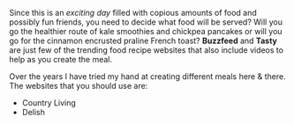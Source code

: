 <?xml version="1.0" encoding="utf-8"?><?workdir /Users/haleylucey/Desktop/lucey.dita.breakfast/temp/webhelp-responsive?><?workdir-uri file:/Users/haleylucey/Desktop/lucey.dita.breakfast/temp/webhelp-responsive/?><?path2project?><?path2project-uri ./?><topic xmlns:ditaarch="http://dita.oasis-open.org/architecture/2005/" xmlns:dita-ot="http://dita-ot.sourceforge.net/ns/201007/dita-ot" class="- topic/topic " ditaarch:DITAArchVersion="1.2" domains="(topic hi-d) (topic ut-d) (topic indexing-d) (topic hazard-d) (topic abbrev-d) (topic pr-d) (topic sw-d) (topic ui-d)" id="websites_for_recipes" xtrc="topic:1;125:-1" xtrf="file:/Users/haleylucey/Desktop/lucey.dita.breakfast/m-websites.md"><title class="- topic/title " xtrc="title:1;125:-1" xtrf="file:/Users/haleylucey/Desktop/lucey.dita.breakfast/m-websites.md">Websites for Recipes</title><body class="- topic/body " xtrc="body:1;125:-1" xtrf="file:/Users/haleylucey/Desktop/lucey.dita.breakfast/m-websites.md"/><topic class="- topic/topic " ditaarch:DITAArchVersion="1.2" domains="(topic hi-d) (topic ut-d) (topic indexing-d) (topic hazard-d) (topic abbrev-d) (topic pr-d) (topic sw-d) (topic ui-d)" id="deciding_what_websites_to_use_to_find_the_yummy_breakfast_recipes" xtrc="topic:2;125:-1" xtrf="file:/Users/haleylucey/Desktop/lucey.dita.breakfast/m-websites.md"><title class="- topic/title " xtrc="title:2;125:-1" xtrf="file:/Users/haleylucey/Desktop/lucey.dita.breakfast/m-websites.md">Deciding what websites to use to find the yummy breakfast recipes</title><body class="- topic/body " xtrc="body:2;125:-1" xtrf="file:/Users/haleylucey/Desktop/lucey.dita.breakfast/m-websites.md"><p class="- topic/p " xtrc="p:1;125:-1" xtrf="file:/Users/haleylucey/Desktop/lucey.dita.breakfast/m-websites.md">Since this is an <i class="+ topic/ph hi-d/i " xtrc="i:1;125:-1" xtrf="file:/Users/haleylucey/Desktop/lucey.dita.breakfast/m-websites.md">exciting day</i> filled with copious amounts of food and possibly fun friends, you need to decide what food will be served? Will you go the healthier route of kale smoothies and chickpea pancakes or will you go for the cinnamon encrusted praline French toast? <xref class="- topic/xref " format="" href="https://www.buzzfeed.com/" scope="external" xtrc="xref:1;125:-1" xtrf="file:/Users/haleylucey/Desktop/lucey.dita.breakfast/m-websites.md"><?ditaot usertext?><b class="+ topic/ph hi-d/b " xtrc="b:1;125:-1" xtrf="file:/Users/haleylucey/Desktop/lucey.dita.breakfast/m-websites.md">Buzzfeed</b></xref> and <xref class="- topic/xref " format="" href="https://www.buzzfeed.com/tasty" scope="external" xtrc="xref:2;125:-1" xtrf="file:/Users/haleylucey/Desktop/lucey.dita.breakfast/m-websites.md"><?ditaot usertext?><b class="+ topic/ph hi-d/b " xtrc="b:2;125:-1" xtrf="file:/Users/haleylucey/Desktop/lucey.dita.breakfast/m-websites.md">Tasty</b></xref> are just few of the trending food recipe websites that also include videos to help as you create the meal.</p></body><topic class="- topic/topic " ditaarch:DITAArchVersion="1.2" domains="(topic hi-d) (topic ut-d) (topic indexing-d) (topic hazard-d) (topic abbrev-d) (topic pr-d) (topic sw-d) (topic ui-d)" id="my_suggested_websites" xtrc="topic:3;125:-1" xtrf="file:/Users/haleylucey/Desktop/lucey.dita.breakfast/m-websites.md"><title class="- topic/title " xtrc="title:3;125:-1" xtrf="file:/Users/haleylucey/Desktop/lucey.dita.breakfast/m-websites.md">My Suggested Websites</title><body class="- topic/body " xtrc="body:3;125:-1" xtrf="file:/Users/haleylucey/Desktop/lucey.dita.breakfast/m-websites.md"><p class="- topic/p " xtrc="p:2;125:-1" xtrf="file:/Users/haleylucey/Desktop/lucey.dita.breakfast/m-websites.md">Over the years I have tried my hand at creating different meals here &amp; there. The websites that you should use are: </p><ul class="- topic/ul " xtrc="ul:1;125:-1" xtrf="file:/Users/haleylucey/Desktop/lucey.dita.breakfast/m-websites.md"><li class="- topic/li " xtrc="li:1;125:-1" xtrf="file:/Users/haleylucey/Desktop/lucey.dita.breakfast/m-websites.md"><xref class="- topic/xref " format="" href="www.countryliving.com/breakfast-recipes" xtrc="xref:3;125:-1" xtrf="file:/Users/haleylucey/Desktop/lucey.dita.breakfast/m-websites.md"><?ditaot usertext?>Country Living</xref></li><li class="- topic/li " xtrc="li:2;125:-1" xtrf="file:/Users/haleylucey/Desktop/lucey.dita.breakfast/m-websites.md"><xref class="- topic/xref " format="" href="www.delish.com/breakfast-ideas" xtrc="xref:4;125:-1" xtrf="file:/Users/haleylucey/Desktop/lucey.dita.breakfast/m-websites.md"><?ditaot usertext?>Delish</xref></li></ul><image class="- topic/image " href="https://images-na.ssl-images-amazon.com/images/I/51CKJ1PXVKL._SX258_BO1,204,203,200_.jpg" placement="break" xtrc="image:1;125:-1" xtrf="file:/Users/haleylucey/Desktop/lucey.dita.breakfast/m-websites.md"><alt class="- topic/alt " xtrc="alt:1;125:-1" xtrf="file:/Users/haleylucey/Desktop/lucey.dita.breakfast/m-websites.md"/></image></body></topic></topic></topic>